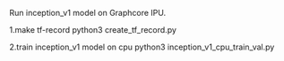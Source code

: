 Run inception_v1 model on Graphcore IPU.

1.make tf-record
python3 create_tf_record.py

2.train inception_v1 model on cpu
python3 inception_v1_cpu_train_val.py
